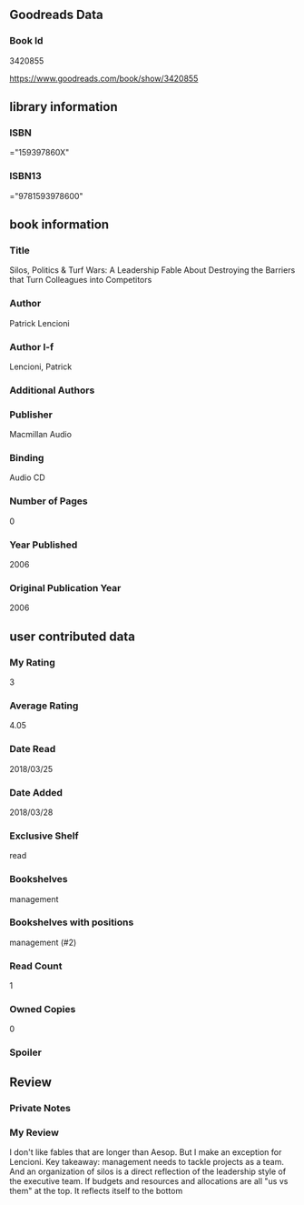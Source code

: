 <!-- This template shows how to bulk convert all columns of data into one markdown file -->
<!-- caveat: KeyError if there's a mismatch. Empty values output nothing -->

## Goodreads Data

### Book Id 

3420855

https://www.goodreads.com/book/show/3420855

## library information

### ISBN 
="159397860X"

### ISBN13 
="9781593978600"

## book information

### Title
Silos, Politics & Turf Wars: A Leadership Fable About Destroying the Barriers that Turn Colleagues into Competitors

### Author 
Patrick Lencioni

### Author l-f 
Lencioni, Patrick

### Additional Authors


### Publisher 
Macmillan Audio

### Binding
Audio CD

### Number of Pages
0

### Year Published
2006

### Original Publication Year 
2006

## user contributed data

### My Rating
3

### Average Rating
4.05

### Date Read
2018/03/25

### Date Added
2018/03/28

### Exclusive Shelf
read

### Bookshelves
management

### Bookshelves with positions
management (#2)

### Read Count
1

### Owned Copies
0

### Spoiler 


## Review

### Private Notes


### My Review
I don't like fables that are longer than Aesop. But I make an exception for Lencioni. Key takeaway: management needs to tackle projects as a team. And an organization of silos is a direct reflection of the leadership style of the executive team. If budgets and resources and allocations are all "us vs them" at the top. It reflects itself to the bottom
